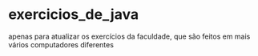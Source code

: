 # exercicios_de_java
apenas para atualizar os exercícios da faculdade, que são feitos em mais vários computadores diferentes
